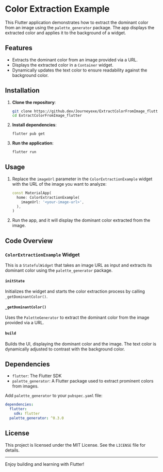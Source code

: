 # Color Extraction Example

This Flutter application demonstrates how to extract the dominant color from an image using the `palette_generator` package. The app displays the extracted color and applies it to the background of a widget.

## Features
- Extracts the dominant color from an image provided via a URL.
- Displays the extracted color in a `Container` widget.
- Dynamically updates the text color to ensure readability against the background color.

## Installation

1. **Clone the repository**:
   ```bash
   git clone https://github.dev/Journeyexe/ExtractColorFromImage_flutter
   cd ExtractColorFromImage_flutter
   ```

2. **Install dependencies**:
   ```bash
   flutter pub get
   ```

3. **Run the application**:
   ```bash
   flutter run
   ```

## Usage

1. Replace the `imageUrl` parameter in the `ColorExtractionExample` widget with the URL of the image you want to analyze:
   ```dart
   const MaterialApp(
     home: ColorExtractionExample(
       imageUrl: '<your-image-url>',
     ),
   )
   ```

2. Run the app, and it will display the dominant color extracted from the image.

## Code Overview

### `ColorExtractionExample` Widget
This is a `StatefulWidget` that takes an image URL as input and extracts its dominant color using the `palette_generator` package.

#### `initState`
Initializes the widget and starts the color extraction process by calling `_getDominantColor()`.

#### `_getDominantColor()`
Uses the `PaletteGenerator` to extract the dominant color from the image provided via a URL.

#### `build`
Builds the UI, displaying the dominant color and the image. The text color is dynamically adjusted to contrast with the background color.

## Dependencies
- `flutter`: The Flutter SDK
- `palette_generator`: A Flutter package used to extract prominent colors from images.

Add `palette_generator` to your `pubspec.yaml` file:
```yaml
dependencies:
  flutter:
    sdk: flutter
  palette_generator: ^0.3.0
```

## License

This project is licensed under the MIT License. See the `LICENSE` file for details.

---

Enjoy building and learning with Flutter!


